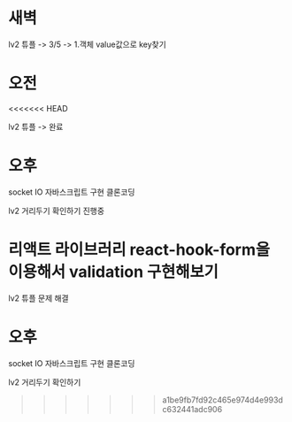 # 새벽

lv2 튜플 -> 3/5
-> 1.객체 value값으로 key찾기

# 오전
<<<<<<< HEAD

lv2 튜플 -> 완료

# 오후

socket IO 자바스크립트 구현 클론코딩

lv2 거리두기 확인하기 진행중

리액트 라이브러리 react-hook-form을 이용해서 validation 구현해보기
=======
lv2 튜플 문제 해결

# 오후
socket IO 자바스크립트 구현 클론코딩

lv2 거리두기 확인하기 
>>>>>>> a1be9fb7fd92c465e974d4e993dc632441adc906
